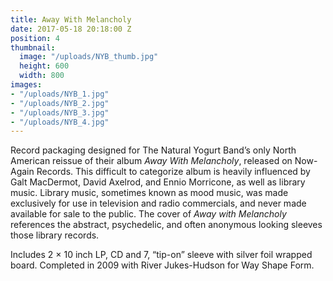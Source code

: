 ```yaml
---
title: Away With Melancholy
date: 2017-05-18 20:18:00 Z
position: 4
thumbnail:
  image: "/uploads/NYB_thumb.jpg"
  height: 600
  width: 800
images:
- "/uploads/NYB_1.jpg"
- "/uploads/NYB_2.jpg"
- "/uploads/NYB_3.jpg"
- "/uploads/NYB_4.jpg"
---
```


Record packaging designed for The Natural Yogurt Band’s only North American reissue of their album *Away With Melancholy*, released on Now-Again Records. This difficult to categorize album is heavily influenced by Galt MacDermot, David Axelrod, and Ennio Morricone, as well as library music. Library music, sometimes known as mood music, was made exclusively for use in television and radio commercials, and never made available for sale to the public. The cover of *Away with Melancholy* references the abstract, psychedelic, and often anonymous looking sleeves those library records.

Includes 2 × 10 inch LP, CD and 7, “tip-on” sleeve with silver foil wrapped board. Completed in 2009 with River Jukes-Hudson for Way Shape Form.